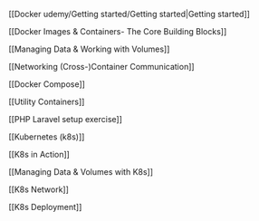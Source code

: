 [[Docker udemy/Getting started/Getting started|Getting started]]

[[Docker Images & Containers- The Core Building Blocks]]

[[Managing Data & Working with Volumes]]

[[Networking (Cross-)Container Communication]]

[[Docker Compose]]

[[Utility Containers]]

[[PHP Laravel setup exercise]]

[[Kubernetes (k8s)]]

[[K8s in Action]]

[[Managing Data & Volumes with K8s]]

[[K8s Network]]

[[K8s Deployment]]